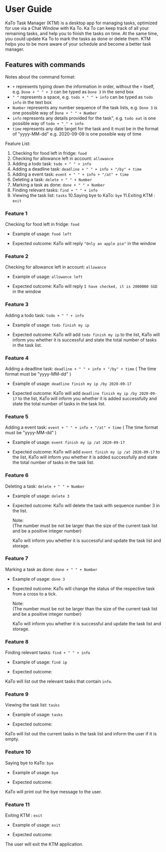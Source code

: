 # User Guide

KaTo Task Manager (KTM) is a desktop app for managing tasks, 
optimized for use via a Chat Window with Ka To.
Ka To can keep track of all your remaining tasks,
and help you to finish the tasks on time.
At the same time, you could update Ka To to mark the tasks as done or delete them.
KTM helps you to be more aware of your schedule and become a better task manager.

## Features with commands
  Notes about the command format:
 
  - `+` represents typing down the information in order, without the `+` itself,
    e.g. `Done + " " + 3` can be typed as `Done 3` in  the send box
  - `" "` represents a space, 
    e.g. `todo + " " + info` can be typed as `todo info` in the text box 
  - `Number` represents any number sequence of the task lists,
    e.g. `Done 3` is one possible way of `Done + " " + Number`
  - `info` represents any details provided for the task",
    e.g. `todo eat` is one possible way of `todo + "_" + info`
  - `time` represents any date target for the task and it must be in the format of "yyyy-MM-dd"
    e.g. 2020-09-09 is one possible way of time
 
   Feature List:
 1. Checking for food left in fridge: `food`
 2. Checking for allowance left in account: `allowance`
 3. Adding a todo task: `todo + " " + info`
 4. Adding a deadline task: `deadline + " " + info + "/by" + time`
 5. Adding a event task: `event + " " + info + "/at" + time`
 6. Deleting a task: `delete + " " + Number` 
 7. Marking a task as done: `done + " " + Number`
 8. Finding relevant tasks: `find + " " + info`
 9. Viewing the task list: `tasks`
 10.Saying bye to KaTo: `bye`
 11.Exiting KTM : `exit`
 
 
### Feature 1 
Checking for food left in fridge: `food`

- Example of usage: 
`food left`

- Expected outcome:
KaTo will reply  `"Only an apple pie"` in the window

### Feature 2
Checking for allowance left in account: `allowance`

- Example of usage: 
`allowance left`

- Expected outcome:
KaTo will reply  `I have checked, it is 2000000 SGD` in the window

### Feature 3
Adding a todo task: `todo + " " + info`

- Example of usage: 
`todo finish my ip`

- Expected outcome:
KaTo will add `todo finish my ip` to the list, 
KaTo will inform you whether it is successful 
and state the total number of tasks in the task list.

### Feature 4
Adding a deadline task: `deadline + " " + info + "/by" + time`
  ( The time format must be "yyyy-MM-dd" )
- Example of usage: 
`deadline finish my ip /by 2020-09-17`

- Expected outcome:
KaTo will add `deadline finish my ip /by 2020-09-17` to the list, 
KaTo will inform you whether it is added successfully 
and state the total number of tasks in the task list.

### Feature 5
Adding a event task: `event + " " + info + "/at" + time`
  ( The time format must be "yyyy-MM-dd" )
- Example of usage: 
`event finish my ip /at 2020-09-17`

- Expected outcome:
KaTo will add `event finish my ip /at 2020-09-17` to the list, 
KaTo will inform you whether it is added successfully 
and state the total number of tasks in the task list. 

### Feature 6
Deleting a task: `delete + " " + Number` 

- Example of usage: 
`delete 3`

- Expected outcome:
KaTo will delete the task with sequence number 3 in the list. 

  Note:   
   (The number must be not be larger than the size of the current task list 
and be a positive integer number)

   KaTo will inform you whether it is successful and update the task list and storage.

### Feature 7
Marking a task as done: `done + " " + Number`

- Example of usage: 
`done 3`

- Expected outcome:
KaTo will change the status of the respective task from  a cross to a tick.

  Note:   
   (The number must be not be larger than the size of the current task list 
and be a positive integer number)

   KaTo will inform you whether it is successful and update the task list and storage.
   
### Feature 8
Finding relevant tasks: `find + " " + info`

- Example of usage: 
`find ip`

- Expected outcome:

KaTo will list out the relevant tasks that contain `info`.

### Feature 9
Viewing the task list: `tasks`

- Example of usage: 
`tasks`

- Expected outcome:

KaTo will list out the current tasks in the task list and inform the user if it is empty.

### Feature 10

Saying bye to KaTo: `bye`

- Example of usage: 
`bye`

- Expected outcome:

KaTo will print out the bye message to the user.

 ### Feature 11
Exiting KTM : `exit`

- Example of usage: 
`exit`

- Expected outcome:

The user will exit the KTM application.
 

